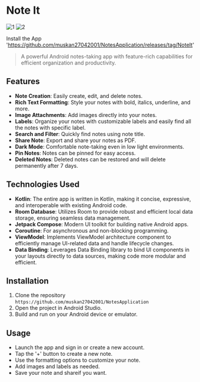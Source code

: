 # Note It
![1](https://github.com/muskan27042001/NotesApplication/assets/72308746/096cd98f-2ee6-46dd-b5ee-161d0425d00d)
![2](https://github.com/muskan27042001/NotesApplication/assets/72308746/346e6ad5-1cd5-4997-b89a-3bdc714bd7d0)

Install the App 'https://github.com/muskan27042001/NotesApplication/releases/tag/NoteIt'

> A powerful Android notes-taking app with feature-rich capabilities for efficient organization and productivity.

## Features

- **Note Creation**: Easily create, edit, and delete notes.
- **Rich Text Formatting**: Style your notes with bold, italics, underline, and more.
- **Image Attachments**: Add images directly into your notes.
- **Labels**: Organize your notes with customizable labels and easily find all the notes with specific label.
- **Search and Filter**: Quickly find notes using note title.
- **Share Note**: Export and share your notes as PDF.
- **Dark Mode**: Comfortable note-taking even in low light environments.
- **Pin Notes**: Notes can be pinned for easy access.
- **Deleted Notes**: Deleted notes can be restored and will delete permanently after 7 days.

## Technologies Used

- **Kotlin**: The entire app is written in Kotlin, making it concise, expressive, and interoperable with existing Android code.
- **Room Database**: Utilizes Room to provide robust and efficient local data storage, ensuring seamless data management.
- **Jetpack Compose**: Modern UI toolkit for building native Android apps.
- **Coroutine**: For asynchronous and non-blocking programming.
- **ViewModel**: Implements ViewModel architecture component to efficiently manage UI-related data and handle lifecycle changes.
- **Data Binding**: Leverages Data Binding library to bind UI components in your layouts directly to data sources, making code more modular and efficient.

## Installation

1. Clone the repository `https://github.com/muskan27042001/NotesApplication`
2. Open the project in Android Studio.
3. Build and run on your Android device or emulator.

## Usage

- Launch the app and sign in or create a new account.
- Tap the '+' button to create a new note.
- Use the formatting options to customize your note.
- Add images and labels as needed.
- Save your note and shareif you want.


